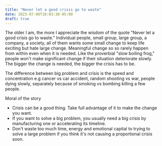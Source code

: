 ```yaml
---
title: "Never let a good crisis go to waste"
date: 2023-07-06T16:03:38-05:00
draft: true
---
```


The older I am, the more I appreciate the wisdom of the quote "Never let a good crisis go to waste." Individual people, small group, large group, a company, a society, all of them wants some small change to keep life exciting but hate large change. Meaningful change so so rarely happen from within even when it is needed. Like the proverbial "slow boiling frog," people won't make significant change if their situation deteriorate slowly. The bigger the change is needed, the bigger the crisis has to be.

The difference between big problem and crisis is the speed and concentration e.g cancer vs car accident, random shooting vs war, people dying slowly, separately because of smoking vs bombing killing a few people.

Moral of the story
* Crisis can be a good thing. Take full advantage of it to make the change you want.
* If you want to solve a big problem, you usually need a big crisis by manufacturing one or accelerating its timeline.
* Don't waste too much time, energy and emotional capital to trying to solve a large problem if you think it's not causing a proportional crisis soon.